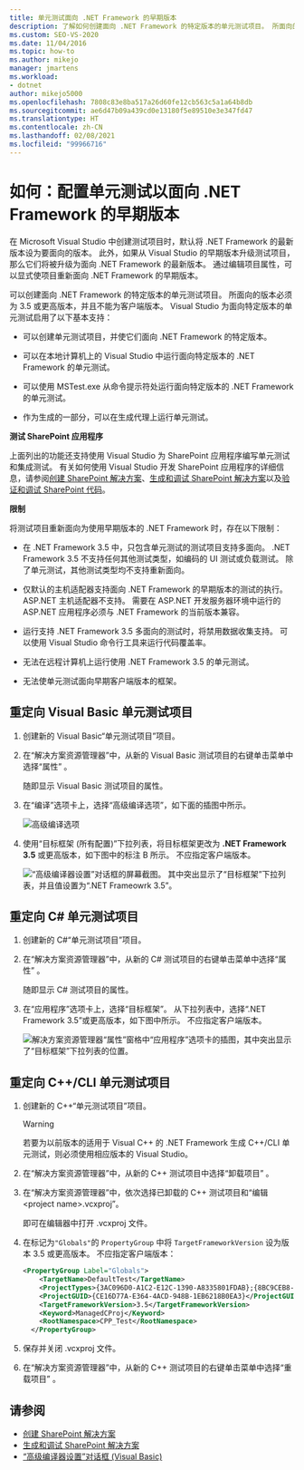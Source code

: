 ```yaml
---
title: 单元测试面向 .NET Framework 的早期版本
description: 了解如何创建面向 .NET Framework 的特定版本的单元测试项目。 所面向的版本必须为 3.5 或更高版本，并且不能为客户端版本。
ms.custom: SEO-VS-2020
ms.date: 11/04/2016
ms.topic: how-to
ms.author: mikejo
manager: jmartens
ms.workload:
- dotnet
author: mikejo5000
ms.openlocfilehash: 7808c83e8ba517a26d60fe12cb563c5a1a64b8db
ms.sourcegitcommit: ae6d47b09a439cd0e13180f5e89510e3e347fd47
ms.translationtype: HT
ms.contentlocale: zh-CN
ms.lasthandoff: 02/08/2021
ms.locfileid: "99966716"
---
```

# <a name="how-to-configure-unit-tests-to-target-an-earlier-version-of-the-net-framework"></a>如何：配置单元测试以面向 .NET Framework 的早期版本

在 Microsoft Visual Studio 中创建测试项目时，默认将 .NET Framework 的最新版本设为要面向的版本。 此外，如果从 Visual Studio 的早期版本升级测试项目，那么它们将被升级为面向 .NET Framework 的最新版本。 通过编辑项目属性，可以显式使项目重新面向 .NET Framework 的早期版本。

可以创建面向 .NET Framework 的特定版本的单元测试项目。 所面向的版本必须为 3.5 或更高版本，并且不能为客户端版本。 Visual Studio 为面向特定版本的单元测试启用了以下基本支持：

- 可以创建单元测试项目，并使它们面向 .NET Framework 的特定版本。

- 可以在本地计算机上的 Visual Studio 中运行面向特定版本的 .NET Framework 的单元测试。

- 可以使用 MSTest.exe 从命令提示符处运行面向特定版本的 .NET Framework 的单元测试。

- 作为生成的一部分，可以在生成代理上运行单元测试。

**测试 SharePoint 应用程序**

上面列出的功能还支持使用 Visual Studio 为 SharePoint 应用程序编写单元测试和集成测试。 有关如何使用 Visual Studio 开发 SharePoint 应用程序的详细信息，请参阅[创建 SharePoint 解决方案](../sharepoint/create-sharepoint-solutions.md)、[生成和调试 SharePoint 解决方案](../sharepoint/building-and-debugging-sharepoint-solutions.md)以及[验证和调试 SharePoint 代码](../sharepoint/verifying-and-debugging-sharepoint-code.md)。

**限制**

将测试项目重新面向为使用早期版本的 .NET Framework 时，存在以下限制：

- 在 .NET Framework 3.5 中，只包含单元测试的测试项目支持多面向。 .NET Framework 3.5 不支持任何其他测试类型，如编码的 UI 测试或负载测试。 除了单元测试，其他测试类型均不支持重新面向。

- 仅默认的主机适配器支持面向 .NET Framework 的早期版本的测试的执行。 ASP.NET 主机适配器不支持。 需要在 ASP.NET 开发服务器环境中运行的 ASP.NET 应用程序必须与 .NET Framework 的当前版本兼容。

- 运行支持 .NET Framework 3.5 多面向的测试时，将禁用数据收集支持。 可以使用 Visual Studio 命令行工具来运行代码覆盖率。

- 无法在远程计算机上运行使用 .NET Framework 3.5 的单元测试。

- 无法使单元测试面向早期客户端版本的框架。

## <a name="retargeting-for-visual-basic-unit-test-projects"></a>重定向 Visual Basic 单元测试项目

1. 创建新的 Visual Basic“单元测试项目”项目。

2. 在“解决方案资源管理器”中，从新的 Visual Basic 测试项目的右键单击菜单中选择“属性” 。

     随即显示 Visual Basic 测试项目的属性。

3. 在“编译”选项卡上，选择“高级编译选项”，如下面的插图中所示。

     ![高级编译选项](../test/media/howtoconfigureunittest35frameworka.png)

4. 使用“目标框架 (所有配置)”下拉列表，将目标框架更改为 **.NET Framework 3.5** 或更高版本，如下图中的标注 B 所示。 不应指定客户端版本。

     ![“高级编译器设置”对话框的屏幕截图。 其中突出显示了“目标框架”下拉列表，并且值设置为“.NET Frameowrk 3.5”。](../test/media/howtoconfigureunitest35frameworkstepb.png)

## <a name="retargeting-for-c-unit-test-projects"></a>重定向 C# 单元测试项目

1. 创建新的 C#“单元测试项目”项目。

2. 在“解决方案资源管理器”中，从新的 C# 测试项目的右键单击菜单中选择“属性” 。

   随即显示 C# 测试项目的属性。

3. 在“应用程序”选项卡上，选择“目标框架”。 从下拉列表中，选择“.NET Framework 3.5”或更高版本，如下图中所示。 不应指定客户端版本。

   ![解决方案资源管理器“属性”窗格中“应用程序”选项卡的插图，其中突出显示了“目标框架”下拉列表的位置。](../test/media/howtoconfigureunittest35frameworkcsharp.png)

## <a name="retargeting-for-ccli-unit-test-projects"></a>重定向 C++/CLI 单元测试项目

1. 创建新的 C++“单元测试项目”项目。

   > [!WARNING]
   > 若要为以前版本的适用于 Visual C++ 的 .NET Framework 生成 C++/CLI 单元测试，则必须使用相应版本的 Visual Studio。

2. 在“解决方案资源管理器”中，从新的 C++ 测试项目中选择“卸载项目” 。

3. 在“解决方案资源管理器”中，依次选择已卸载的 C++ 测试项目和“编辑 \<project name>.vcxproj”。

   即可在编辑器中打开 .vcxproj 文件。

4. 在标记为`"Globals"`的 `PropertyGroup` 中将 `TargetFrameworkVersion` 设为版本 3.5 或更高版本。 不应指定客户端版本：

    ```xml
    <PropertyGroup Label="Globals">
        <TargetName>DefaultTest</TargetName>
        <ProjectTypes>{3AC096D0-A1C2-E12C-1390-A8335801FDAB};{8BC9CEB8-8B4A-11D0-8D11-00A0C91BC942}</ProjectTypes>
        <ProjectGUID>{CE16D77A-E364-4ACD-948B-1EB6218B0EA3}</ProjectGUID>
        <TargetFrameworkVersion>3.5</TargetFrameworkVersion>
        <Keyword>ManagedCProj</Keyword>
        <RootNamespace>CPP_Test</RootNamespace>
      </PropertyGroup>
    ```

5. 保存并关闭 .vcxproj 文件。

6. 在“解决方案资源管理器”中，从新的 C++ 测试项目的右键单击菜单中选择“重载项目” 。

## <a name="see-also"></a>请参阅

- [创建 SharePoint 解决方案](../sharepoint/create-sharepoint-solutions.md)
- [生成和调试 SharePoint 解决方案](../sharepoint/building-and-debugging-sharepoint-solutions.md)
- [“高级编译器设置”对话框 (Visual Basic)](../ide/reference/advanced-compiler-settings-dialog-box-visual-basic.md)
